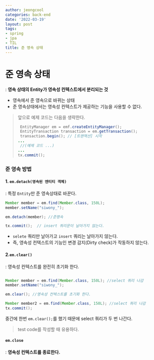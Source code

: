 ```yaml
---
author: jeongcool
categories: back-end
date: '2022-03-19'
layout: post
tags:
- spring
- jpa
- TIL
title: 준 영속 상태
---
```


# 준 영속 상태 
: **영속 상태의 Entity가 영속성 컨텍스트에서 분리되는 것**
- 영속에서 준 영속으로 바뀌는 상태
- 준 영속상태에서는 영속성 컨텍스트가 제공하는 기능을 사용할 수 없다.

> 앞으로 예제 코드는 다음을 생략한다.
> ```java
>  EntityManager em = emf.createEntityManager();
>  EntityTransaction transaction = em.getTransaction();
>  transaction.begin(); // [트랜잭션] 시작
> ...
>  //(예제 코드 ...)
> ...
> tx.commit();
>  ```

### 준 영속 방법
#### 1. `em.detach(영속된 엔티티 객체)`  
  : 특정 `Entity`만 준 영속상태로 바꾼다.
  ```java
  Member member = em.find(Member.class, 150L); 
  member.setName("siwony_");  

  em.detach(member); //준영속

  tx.commit();  // insert 쿼리문이 날아가지 않는다.
  ```
  - `selete` 쿼리만 날아가고 `insert` 쿼리는 날아가지 않는다.
  - 즉, 영속성 컨텍스트의 기능인 변경 감지(Dirty check)가 작동하지 않는다.

#### 2.`em.clear()`  
  : 영속성 컨텍스트를 완전히 초기화 한다.
  ```java

  Member member = em.find(Member.class, 150L); //select 쿼리 나감
  member.setName("siwony_");  

  em.clear(); //영속성 컨텍스트를 초기화 한다.

  Member member2 = em.find(Member.class, 150L); //select 쿼리 나감
  tx.commit(); 
  ```
  중간에 한번 `em.clear();`를 했기 때문에 select 쿼리가 두 번 나간다.
  > test code를 작성할 때 유용하다.

#### `em.close`
  : **영속성 컨텍스트를 종료한다.**